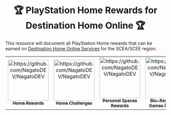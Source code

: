 <h1 align="center">🏆 PlayStation Home Rewards for Destination Home Online 🏆</h1>  

This resource will document all PlayStation Home rewards that can be earned on [Destination Home Online Services](https://github.com/DestinationHome/Destination-Home-Online) for the SCEA/SCEE region.

<table class="center">
  <tr>
   <td align="center"><a href="https://twitter.com/NagatoRevenge/"><img src="https://user-images.githubusercontent.com/67494727/170834617-dd5cb4e7-f074-412e-968a-dd135692fb3b.png" width="128px;" alt="https://github.com/NagatoDEV/NagatoDEV"/><br /><sub><b>Home Rewards</b></sub></a><br /></a> 
</td>
   <td align="center"><a href="https://twitter.com/NagatoRevenge/"><img src="https://user-images.githubusercontent.com/67494727/170834617-dd5cb4e7-f074-412e-968a-dd135692fb3b.png" width="128px;" alt="https://github.com/NagatoDEV/NagatoDEV"/><br /><sub><b>Home Challenges</b></sub></a><br /></a></td>
  <td align="center"><a href="https://twitter.com/NagatoRevenge/"><img src="https://user-images.githubusercontent.com/67494727/170834617-dd5cb4e7-f074-412e-968a-dd135692fb3b.png" width="128px;" alt="https://github.com/NagatoDEV/NagatoDEV"/><br /><sub><b>Personal Spaces Rewards</b></sub></a><br /></a></td>
  <td align="center"><a href="https://twitter.com/NagatoRevenge/"><img src="https://user-images.githubusercontent.com/67494727/170834617-dd5cb4e7-f074-412e-968a-dd135692fb3b.png" width="128px;" alt="https://github.com/NagatoDEV/NagatoDEV"/><br /><sub><b>Blu-Ray & PSN Games Rewards</b></sub></a><br /></a></td>
  <td align="center"><a href="https://twitter.com/NagatoRevenge/"><img src="https://user-images.githubusercontent.com/67494727/170834617-dd5cb4e7-f074-412e-968a-dd135692fb3b.png" width="128px;" alt="https://github.com/NagatoDEV/NagatoDEV"/><br /><sub><b>Arcade Cabinets Rewards</b></sub></a><br /></a></td>
  <td align="center"><a href="https://twitter.com/NagatoRevenge/"><img src="https://user-images.githubusercontent.com/67494727/170834617-dd5cb4e7-f074-412e-968a-dd135692fb3b.png" width="128px;" alt="https://github.com/NagatoDEV/NagatoDEV"/><br /><sub><b>Active Items Rewards</b></sub></a><br /></a></td>
      <td align="center"><a href="https://twitter.com/NagatoRevenge/"><img src="https://user-images.githubusercontent.com/67494727/167346455-b7178b5f-a36b-4875-8325-1a8c5030f409.png" width="128px;" alt="https://github.com/NagatoDEV/NagatoDEV"/><br /><sub><b>Nagato</b></sub></a><br /></a></td>
</table>

